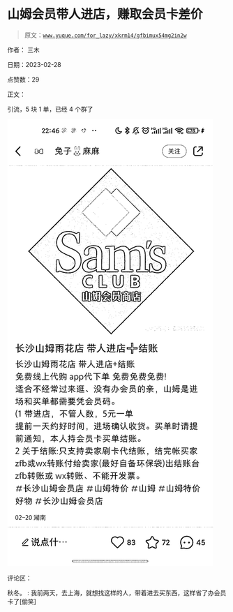 # 山姆会员带人进店，赚取会员卡差价

> 原文：[`www.yuque.com/for_lazy/xkrm14/gfbimux54mg2in2w`](https://www.yuque.com/for_lazy/xkrm14/gfbimux54mg2in2w)



作者： 三木 

日期：2023-02-28 

点赞数：29 

正文： 

引流，5 块 1 单，已经 4 个群了 

![](img/bbb3de9ebe098e5e33cad1b4c992d024.png) 

评论区： 

秋冬。 : 我前两天，去上海，就想找这样的人，带着进去买东西，这样省了办会员卡了[偷笑] 

